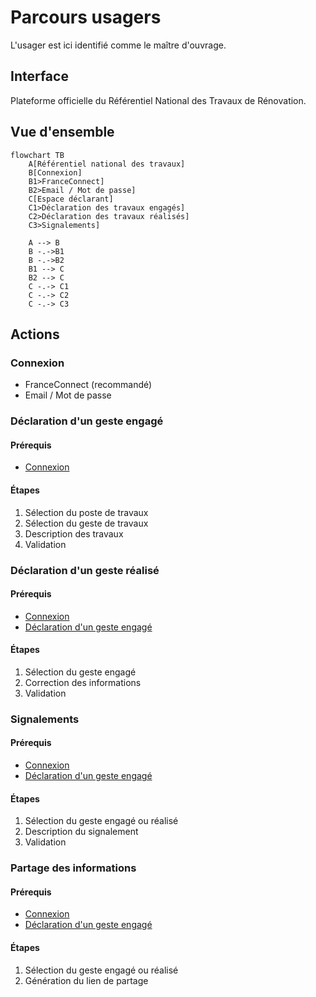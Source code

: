 # Parcours usagers

L'usager est ici identifié comme le maître d'ouvrage.

## Interface

Plateforme officielle du Référentiel National des Travaux de Rénovation.

## Vue d'ensemble

```mermaid
flowchart TB
    A[Référentiel national des travaux]
    B[Connexion]
    B1>FranceConnect]
    B2>Email / Mot de passe]
    C[Espace déclarant]
    C1>Déclaration des travaux engagés]
    C2>Déclaration des travaux réalisés]
    C3>Signalements]

    A --> B
    B -.->B1
    B -.->B2
    B1 --> C
    B2 --> C
    C -.-> C1
    C -.-> C2
    C -.-> C3
```

## Actions

### Connexion

- FranceConnect (recommandé)
- Email / Mot de passe

### Déclaration d'un geste engagé

#### Prérequis

- [Connexion](#connexion)

#### Étapes

1. Sélection du poste de travaux
2. Sélection du geste de travaux
3. Description des travaux
4. Validation

### Déclaration d'un geste réalisé

#### Prérequis

- [Connexion](#connexion)
- [Déclaration d'un geste engagé](#déclaration-dun-geste-engagé)

#### Étapes

1. Sélection du geste engagé
2. Correction des informations
3. Validation

### Signalements

#### Prérequis

- [Connexion](#connexion)
- [Déclaration d'un geste engagé](#déclaration-dun-geste-engagé)

#### Étapes

1. Sélection du geste engagé ou réalisé
2. Description du signalement
3. Validation

### Partage des informations

#### Prérequis

- [Connexion](#connexion)
- [Déclaration d'un geste engagé](#déclaration-dun-geste-engagé)

#### Étapes

1. Sélection du geste engagé ou réalisé
2. Génération du lien de partage
